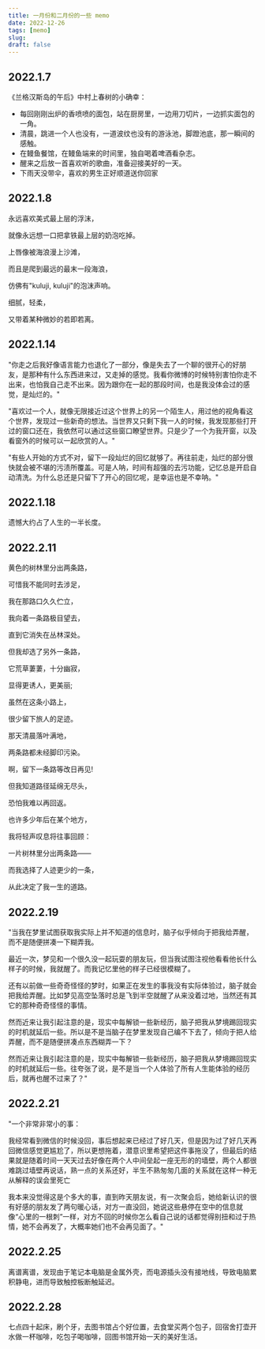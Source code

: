 ```yaml
---
title: 一月份和二月份的一些 memo
date: 2022-12-26
tags: [memo]
slug: 
draft: false
---
```


## 2022.1.7

《兰格汉斯岛的午后》中村上春树的小确幸：

- 每回刚刚出炉的香喷喷的面包，站在厨房里，一边用刀切片，一边抓实面包的一角。
- 清晨，跳进一个人也没有，一道波纹也没有的游泳池，脚蹬池底，那一瞬间的感触。
- 在鳗鱼餐馆，在鳗鱼端来的时间里，独自喝着啤酒看杂志。
- 醒来之后放一首喜欢听的歌曲，准备迎接美好的一天。
- 下雨天没带伞，喜欢的男生正好顺道送你回家

## 2022.1.8

永远喜欢美式最上层的浮沫，

就像永远想一口把拿铁最上层的奶泡吃掉。

上唇像被海浪漫上沙滩，

而且是爬到最远的最末一段海浪，

仿佛有"kuluji, kuluji"的泡沫声响。

细腻，轻柔，

又带着某种微妙的若即若离。

## 2022.1.14

"你走之后我好像语言能力也退化了一部分，像是失去了一个聊的很开心的好朋友，是那种有什么东西进来过，又走掉的感觉。我看你微博的时候特别害怕你走不出来，也怕我自己走不出来。因为跟你在一起的那段时间，也是我没体会过的感觉，是灿烂的。"

"喜欢过一个人，就像无限接近过这个世界上的另一个陌生人，用过他的视角看这个世界，发现过一些新奇的想法。当世界又只剩下我一人的时候，我发现那些打开过的窗口还在，我依然可以通过这些窗口瞭望世界。只是少了一个为我开窗，以及看窗外的时候可以一起欣赏的人。"

"有些人开始的方式不对，留下一段灿烂的回忆就够了。再往前走，灿烂的部分很快就会被不堪的污渍所覆盖。可是人呐，时间有超强的去污功能，记忆总是开启自动清洗。为什么总还是只留下了开心的回忆呢，是幸运也是不幸呐。"

## 2022.1.18

遗憾大约占了人生的一半长度。

## 2022.2.11

黄色的树林里分出两条路，

可惜我不能同时去涉足，

我在那路口久久伫立，

我向着一条路极目望去，

直到它消失在丛林深处。

但我却选了另外一条路，

它荒草萋萋，十分幽寂，

显得更诱人，更美丽;

虽然在这条小路上，

很少留下旅人的足迹。

那天清晨落叶满地，

两条路都未经脚印污染。

啊，留下一条路等改日再见!

但我知道路径延绵无尽头，

恐怕我难以再回返。

也许多少年后在某个地方，

我将轻声叹息将往事回顾：

一片树林里分出两条路——

而我选择了人迹更少的一条，

从此决定了我一生的道路。

## 2022.2.19

"当我在梦里试图获取我实际上并不知道的信息时，脑子似乎倾向于把我给弄醒，而不是随便拼凑一下糊弄我。

最近一次，梦见和一个很久没一起玩耍的朋友玩，但当我试图注视他看看他长什么样子的时候，我就醒了。而我记忆里他的样子已经很模糊了。

还有以前做一些奇奇怪怪的梦时，如果正在发生的事我没有实际体验过，脑子就会把我给弄醒。比如梦见高空坠落时总是飞到半空就醒了从来没着过地，当然还有其它的那种奇奇怪怪的事情。

然而近来让我引起注意的是，现实中每解锁一些新经历，脑子把我从梦境踢回现实的时机就延后一些。所以是不是当脑子在梦里发现自己编不下去了，倾向于把人给弄醒，而不是随便拼凑点东西糊弄一下？

然而近来让我引起注意的是，现实中每解锁一些新经历，脑子把我从梦境踢回现实的时机就延后一些。往夸张了说，是不是当一个人体验了所有人生能体验的经历后，就再也醒不过来了？"

## 2022.2.21

"一个非常非常小的事：

我经常看到微信的时候没回，事后想起来已经过了好几天，但是因为过了好几天再回微信感觉更尴尬了，所以更想拖着，潜意识里希望把这件事拖没了，但最后的结果就是随着时间一天天过去好像在两个人中间垒起一座无形的的墙壁，两个人都很难跳过墙壁再说话，熟一点的关系还好，半生不熟匆匆几面的关系就在这样一种无从解释的误会里死亡

我本来没觉得这是个多大的事，直到昨天朋友说，有一次聚会后，她给新认识的很有好感的朋友发了两句暖心话，对方一直没回，她说这些悬停在空中的信息就像“心里的一根刺”一样，对方不回的时候你怎么看自己说的话都觉得别扭和过于热情，她不会再发了，大概率她们也不会再见面了。"

## 2022.2.25

离谱离谱，发现由于笔记本电脑是金属外壳，而电源插头没有接地线，导致电脑累积静电，进而导致触控板断触延迟。

## 2022.2.28

七点四十起床，刷个牙，去图书馆占个好位置，去食堂买两个包子，回宿舍打壶开水做一杯咖啡，吃包子喝咖啡，回图书馆开始一天的美好生活。

